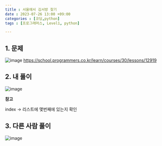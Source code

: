 ```yaml
---
title : 서울에서 김서방 찾기
date : 2023-07-26 13:00 +09:00
categories : [코딩,python]
tags : [프로그래머스, Level1, python]

---
```

## 1. 문제

![image](https://github.com/mini0-0/mini0-0.github.io/assets/63296983/f82ae8e2-21ff-4ccf-b078-a57c515e3792)
<https://school.programmers.co.kr/learn/courses/30/lessons/12919>

## 2. 내 풀이

![image](https://github.com/mini0-0/mini0-0.github.io/assets/63296983/8c06281f-d38a-4086-b95f-ee0ab74042ac)

**참고**

index → 리스트에 몇번째에 있는지 확인


## 3. 다른 사람 풀이

![image](https://github.com/mini0-0/mini0-0.github.io/assets/63296983/02ba6cdb-00fc-4eac-b97a-458239c2c427)

